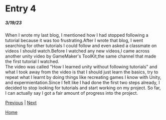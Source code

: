 # Entry 4
##### 3/19/23

When I wrote my last blog, I mentioned how I had stopped following a tutorial because it was too frustrating.After I wrote that blog, I went searching for other tutorials I could follow and even asked a classmate on videos I should watch.Before I watched any new videos,I came across another unity video by GameMaker's ToolKit,the same channel that made the first tutorial I watched.  
The video was called "How I learned unity without following tutorials" and what I took away from the video is that I should just learn the basics, try to repeat what I learnt by doing things like recreating games I know with Unity, and expermientation.Since I felt like I had done the first two steps already, I decided to stop looking for tutorials and start working on my project. So far, I can actually say I got a fair amount of progress into the project.  

[Previous](entry03.md) | [Next](entry05.md)

[Home](../README.md)
